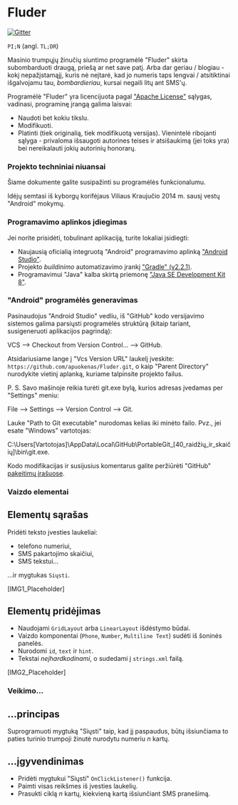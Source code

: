 Fluder
======

[![Gitter](https://badges.gitter.im/Join%20Chat.svg)](https://gitter.im/apuokenas/Fluder?utm_source=badge&utm_medium=badge&utm_campaign=pr-badge&utm_content=badge)

`PI;N` (angl. `TL;DR`)

Masinio trumpųjų žinučių siuntimo programėlė "Fluder" skirta subombarduoti draugą, priešą ar net save patį. Arba dar geriau / blogiau - kokį nepažįstamąjį, kuris nė neįtarė, kad jo numeris taps lengvai / atsitiktinai išgalvojamu tau, *bombardieriau*, kursai negaili litų ant SMS'ų.

Programėlė "Fluder" yra licencijuota pagal ["Apache License"](http://choosealicense.com/licenses/apache-2.0) sąlygas, vadinasi, programinę įrangą galima laisvai:
* Naudoti bet kokiu tikslu.
* Modifikuoti.
* Platinti (tiek originalią, tiek modifikuotą versijas).
Vienintelė ribojanti sąlyga - privaloma išsaugoti autorines teises ir atsišaukimą (jei toks yra) bei nereikalauti jokių autorinių honorarų.

### Projekto techniniai niuansai

Šiame dokumente galite susipažinti su programėlės funkcionalumu.

Idėjų semtasi iš kyborgų korifėjaus Viliaus Kraujučio 2014 m. sausį vestų "Android" mokymų.

### Programavimo aplinkos įdiegimas

Jei norite prisidėti, tobulinant aplikaciją, turite lokaliai įsidiegti:

* Naujausią oficialią integruotą "Android" programavimo aplinką ["Android Studio"](http://developer.android.com/sdk/index.html).
* Projekto *buildinimo* automatizavimo įrankį ["Gradle" (v2.2.1)](http://services.gradle.org/distributions/gradle-2.2.1-all.zip).
* Programavimui "Java" kalba skirtą priemonę ["Java SE Development Kit 8"](http://www.oracle.com/technetwork/java/javase/downloads/jdk8-downloads-2133151.html).

### "Android" programėlės generavimas

Pasinaudojus "Android Studio" vedliu, iš "GitHub" kodo versijavimo sistemos galima parsiųsti programėlės struktūrą (kitaip tariant, susigeneruoti aplikacijos pagrindą):

VCS --> Checkout from Version Control... --> GitHub.

Atsidariusiame lange į "Vcs Version URL" laukelį įveskite:
`https://github.com/apuokenas/Fluder.git`,
o kaip "Parent Directory" nurodykite vietinį aplanką, kuriame talpinsite projekto failus.

P. S. Savo mašinoje reikia turėti git.exe bylą, kurios adresas įvedamas per "Settings" meniu:

File --> Settings --> Version Control --> Git.

Lauke "Path to Git executable" nurodomas kelias iki minėto failo. Pvz., jei esate "Windows" vartotojas:

C:\Users\[Vartotojas]\AppData\Local\GitHub\PortableGit_[40_raidžių_ir_skaičių]\bin\git.exe.

Kodo modifikacijas ir susijusius komentarus galite peržiūrėti "GitHub" [pakeitimų įrašuose](https://github.com/apuokenas/Fluder/commits).

### Vaizdo elementai

## Elementų sąrašas

Pridėti teksto įvesties laukeliai:
* telefono numeriui,
* SMS pakartojimo skaičiui,
* SMS tekstui...

...ir mygtukas `Siųsti`.

[IMG1_Placeholder]

## Elementų pridėjimas

* Naudojami `GridLayout` arba `LinearLayout` išdėstymo būdai.
* Vaizdo komponentai (`Phone`, `Number`, `Multiline Text`) sudėti iš šoninės panelės.
* Nurodomi `id`, `text` ir `hint`.
* Tekstai *neįhardkodinami*, o sudedami į `strings.xml` failą.

[IMG2_Placeholder]

### Veikimo...

## ...principas

Suprogramuoti mygtuką "Siųsti" taip, kad jį paspaudus, būtų išsiunčiama to paties turinio trumpoji žinutė nurodytu numeriu *n* kartų.

## ...įgyvendinimas

* Pridėti mygtukui "Siųsti" `OnClickListener()` funkcija.
* Paimti visas reikšmes iš įvesties laukelių.
* Prasukti ciklą *n* kartų, kiekvieną kartą išsiunčiant SMS pranešimą.
